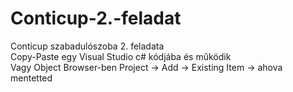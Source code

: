 # Conticup-2.-feladat
Conticup szabadulószoba 2. feladata<br>
Copy-Paste egy Visual Studio c# kódjába és működik<br>
Vagy Object Browser-ben Project -> Add -> Existing Item -> ahova mentetted
